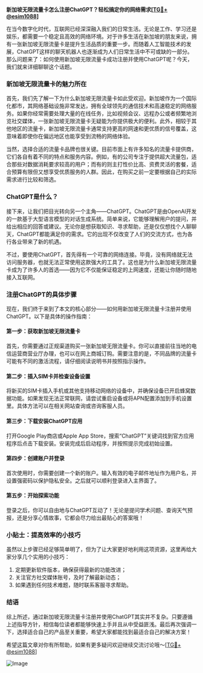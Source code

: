 **新加坡无限流量卡怎么注册ChatGPT？轻松搞定你的网络需求[[TG💪+ @esim1088](https://t.me/s/esim1088)]**

在当今数字化时代，互联网已经深深融入我们的日常生活。无论是工作、学习还是娱乐，都需要一个稳定且高效的网络环境。对于许多生活在新加坡的朋友来说，拥有一张新加坡无限流量卡是提升生活品质的重要一步。而随着人工智能技术的发展，ChatGPT这样的聊天机器人也逐渐成为人们日常生活中不可或缺的一部分。那么问题来了：如何使用新加坡无限流量卡成功注册并使用ChatGPT呢？今天，我们就来详细聊聊这个话题。

### 新加坡无限流量卡的魅力所在

首先，我们先了解一下为什么新加坡无限流量卡如此受欢迎。新加坡作为一个国际化都市，其网络基础设施非常发达，拥有全球领先的通信技术和高速稳定的网络服务。如果你经常需要处理大量的在线任务，比如视频会议、远程办公或者频繁地浏览社交媒体，一张新加坡无限流量卡无疑能为你提供极大的便利。此外，相较于其他地区的流量卡，新加坡无限流量卡通常支持更高的网速和更优质的信号覆盖，这意味着即使你在偏远地区也能享受到流畅的网络体验。

当然，选择合适的流量卡品牌也很关键。目前市面上有许多知名的流量卡提供商，它们各自有着不同的特点和服务内容。例如，有的公司专注于提供超大流量包，适合那些对数据消耗要求较高的用户；而有的则主打性价比高、资费灵活的套餐，适合预算有限但又想享受优质服务的人群。因此，在购买之前一定要根据自己的实际需求进行比较和筛选。

### ChatGPT是什么？

接下来，让我们把目光转向另一个主角——ChatGPT。ChatGPT是由OpenAI开发的一款基于大型语言模型的对话生成系统。简单来说，它能够理解用户的提问，并给出相应的回答或建议。无论你是想获取知识、寻求帮助，还是仅仅想找个人聊聊天，ChatGPT都能满足你的需求。它的出现不仅改变了人们的交流方式，也为各行各业带来了新的机遇。

不过，要使用ChatGPT，首先得有一个可靠的网络连接。毕竟，没有网络就无法访问服务器，也就无法正常使用这款强大的工具了。这也是为什么新加坡无限流量卡成为了许多人的首选——因为它不仅能保证稳定的上网速度，还能让你随时随地接入互联网。

### 注册ChatGPT的具体步骤

现在，我们终于来到了本文的核心部分——如何用新加坡无限流量卡注册并使用ChatGPT。以下是具体的操作指南：

#### 第一步：获取新加坡无限流量卡
首先，你需要通过正规渠道购买一张新加坡无限流量卡。你可以直接前往当地的电信运营商营业厅办理，也可以在网上商城订购。需要注意的是，不同品牌的流量卡可能有不同的激活流程，请仔细阅读说明书并按照指示操作。

#### 第二步：插入SIM卡并检查设备设置
将新买的SIM卡插入手机或其他支持移动网络的设备中，并确保设备已开启蜂窝数据功能。如果发现无法正常联网，请尝试重启设备或将APN配置添加到手机设置里。具体方法可以在相关网站查询或咨询客服人员。

#### 第三步：下载安装ChatGPT应用
打开Google Play商店或Apple App Store，搜索“ChatGPT”关键词找到官方应用程序后点击下载安装。安装完成后启动程序，并按照提示完成初始设置。

#### 第四步：创建账户并登录
首次使用时，你需要创建一个新的账户。输入有效的电子邮件地址作为用户名，并设置强密码以保护隐私安全。之后就可以顺利登录进入主界面了。

#### 第五步：开始探索功能
登录之后，你可以自由地与ChatGPT互动了！无论是提问学术问题、查询天气预报，还是分享心情故事，它都会尽力给出最贴心的答案哦！

### 小贴士：提高效率的小技巧
虽然以上步骤已经足够简单明了，但为了让大家更好地利用这项资源，这里再给大家分享几个实用的小技巧：
1. 定期更新软件版本，确保获得最新的功能改进；
2. 关注官方社交媒体账号，及时了解最新动态；
3. 如果遇到任何技术难题，随时联系客服寻求帮助。

### 结语

综上所述，通过新加坡无限流量卡注册并使用ChatGPT其实并不复杂。只要遵循上述指导方针，相信每位读者都能够快速上手并且从中受益匪浅。最后再次强调一下，选择适合自己的产品至关重要，希望大家都能找到最适合自己的解决方案！

希望这篇文章对你有所帮助，如果有更多疑问欢迎继续交流讨论哦～[[TG💪+ @esim1088](https://t.me/s/esim1088)]  

![Image](https://i.postimg.cc/4NQfJmqS/Snipaste-2025-05-13-00-14-12.png)